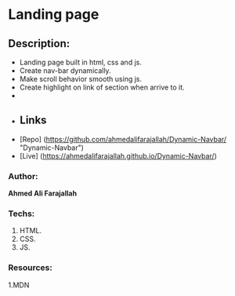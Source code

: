 # Landing page

## Description: 
- Landing page built in html, css and js.
- Create nav-bar dynamically.
- Make scroll behavior smooth using js.
- Create highlight on link of section when arrive to it. 
- 
- ## Links
- [Repo] (<https://github.com/ahmedalifarajallah/Dynamic-Navbar/> "Dynamic-Navbar")
- [Live] (<https://ahmedalifarajallah.github.io/Dynamic-Navbar/>)


### Author:
**Ahmed Ali Farajallah**


### Techs:
1. HTML.
2. CSS.
3. JS.


### Resources:
1.MDN
